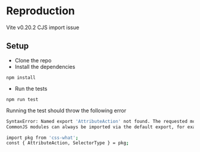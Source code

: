 # Reproduction

Vite v0.20.2 CJS import issue

## Setup

- Clone the repo
- Install the dependencies

```
npm install
```
- Run the tests

```
npm run test
```

Running the test should throw the following error

```bash
SyntaxError: Named export 'AttributeAction' not found. The requested module 'css-what' is a CommonJS module, which may not support all module.exports as named exports.
CommonJS modules can always be imported via the default export, for example using:

import pkg from 'css-what';
const { AttributeAction, SelectorType } = pkg;
```
